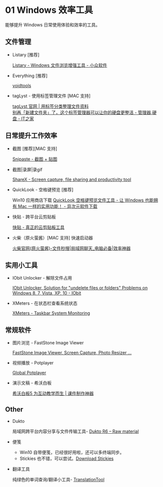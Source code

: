 # 01 Windows 效率工具

能够提升 Windows 日常使用体验和效率的工具。

## 文件管理

* Listary [推荐]

    [Listary - Windows 文件浏览增强工具 - 小众软件](https://www.appinn.com/listary/ )

* Everything [推荐]

    [voidtools](https://www.voidtools.com/zh-cn/ )

* tagLyst - 使用标签管理文件 [MAC 支持]

    [tagLyst 官网 | 用标签分类整理文件资料](http://www.taglyst.com/ )  
    [别再「新建文件夹」了，这个标签管理器可以让你的硬盘更整洁 - 管理器,硬盘 - IT之家](https://www.ithome.com/0/454/238.htm )

## 日常提升工作效率

* 截图 [推荐][MAC 支持]

    [Snipaste - 截图 + 贴图](https://zh.snipaste.com/ )

* 截图|录屏|录gif 

    [ShareX - Screen capture, file sharing and productivity tool](https://getsharex.com/ )

* QuickLook - 空格键预览 [推荐]

    Win10 应用商店下载
    [QuickLook 空格键预览文件工具 - 让 Windows 也能拥有 Mac 一样的实用功能！ - 异次元软件下载](https://www.iplaysoft.com/quicklook.html )

* 快贴 - 跨平台云剪贴板

    [快贴 - 真正的云剪贴板工具](http://clipber.com/clipber/?rnd=9.842879386822261&source=www )

* 火柴（原火萤酱）[MAC 支持] 快速启动器
  
    [火柴官网(原火萤酱)-文件秒搜|局域网聊天_电脑必备|效率神器](https://www.huochaipro.com/ )

## 实用小工具

* IObit Unlocker - 解除文件占用

    [IObit Unlocker, Solution for "undelete files or folders" Problems on Windows 8, 7, Vista, XP, 10 - IObit](https://www.iobit.com/en/iobit-unlocker.php )

* XMeters - 在状态栏查看系统状态

    [XMeters - Taskbar System Monitoring](https://entropy6.com/xmeters/ )

## 常规软件

* 图片浏览 - FastStone Image Viewer

    [FastStone Image Viewer, Screen Capture, Photo Resizer ...](https://www.faststone.org/ )

* 视频播放 - Potplayer

    [Global Potplayer](https://potplayer.daum.net/ )

* 演示文稿 - 希沃白板

    [希沃白板5 为互动教学而生 | 课件制作神器](http://easinote.seewo.com/ )

## Other

* Dukto

    局域网跨平台内容分享与文件传输工具-
    [Dukto R6 – Raw material](https://www.msec.it/blog/dukto/ )

* 便笺

    - Win10 自带便笺，已经很好用啦，还可以多终端同步。
    - Stickies 也不错，可以尝试。[Download Stickies](https://www.zhornsoftware.co.uk/stickies/download.html )

* 翻译工具

    纯绿色的单词查询/翻译小工具-
    [TranslationTool](https://github.com/Kybs0/TranslationTool )

